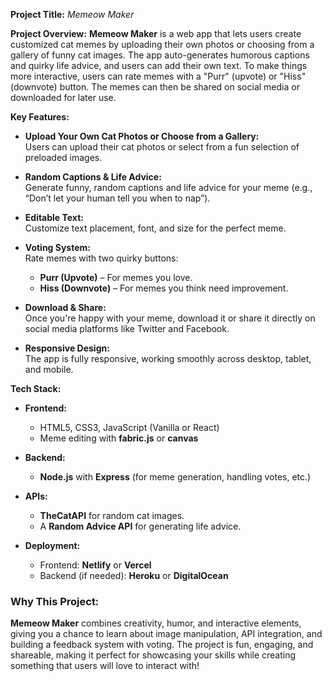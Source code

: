 

 **Project Title:** *Memeow Maker*


**Project Overview:**
**Memeow Maker** is a web app that lets users create customized cat memes by uploading their own photos or choosing from a gallery of funny cat images. The app auto-generates humorous captions and quirky life advice, and users can add their own text. To make things more interactive, users can rate memes with a "Purr" (upvote) or "Hiss" (downvote) button. The memes can then be shared on social media or downloaded for later use.


 **Key Features:**
- **Upload Your Own Cat Photos or Choose from a Gallery:**  
  Users can upload their cat photos or select from a fun selection of preloaded images.
  
- **Random Captions & Life Advice:**  
  Generate funny, random captions and life advice for your meme (e.g., “Don’t let your human tell you when to nap”).
  
- **Editable Text:**  
  Customize text placement, font, and size for the perfect meme.
  
- **Voting System:**  
  Rate memes with two quirky buttons:
  - **Purr (Upvote)** – For memes you love.
  - **Hiss (Downvote)** – For memes you think need improvement.
  
- **Download & Share:**  
  Once you're happy with your meme, download it or share it directly on social media platforms like Twitter and Facebook.
  
- **Responsive Design:**  
  The app is fully responsive, working smoothly across desktop, tablet, and mobile.



 **Tech Stack:**
- **Frontend:**  
  - HTML5, CSS3, JavaScript (Vanilla or React)
  - Meme editing with **fabric.js** or **canvas**
  
- **Backend:**  
  - **Node.js** with **Express** (for meme generation, handling votes, etc.)
  
- **APIs:**  
  - **TheCatAPI** for random cat images.
  - A **Random Advice API** for generating life advice.

- **Deployment:**  
  - Frontend: **Netlify** or **Vercel**
  - Backend (if needed): **Heroku** or **DigitalOcean**



### **Why This Project:**
**Memeow Maker** combines creativity, humor, and interactive elements, giving you a chance to learn about image manipulation, API integration, and building a feedback system with voting. The project is fun, engaging, and shareable, making it perfect for showcasing your skills while creating something that users will love to interact with!

